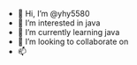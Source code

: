 - 👋 Hi, I’m @yhy5580
- 👀 I’m interested in java
- 🌱 I’m currently learning java
- 💞️ I’m looking to collaborate on 
- 📫 

<!---
yhy5580/yhy5580 is a ✨ special ✨ repository because its `README.md` (this file) appears on your GitHub profile.
You can click the Preview link to take a look at your changes.
--->
